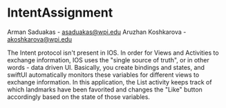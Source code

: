 # IntentAssignment
Arman Saduakas - asaduakas@wpi.edu
Aruzhan Koshkarova - akoshkarova@wpi.edu

The Intent protocol isn't present in IOS. In order for Views and Activities to exchange information, IOS uses the "single source of truth", or in other words - data driven UI. 
Basically, you create bindings and states, and swiftUI automatically monitors these variables for different views to exchange information. In this
application, the List activity keeps track of which landmarks have been favorited and changes the "Like" button accordingly based on the state of 
those variables. 
